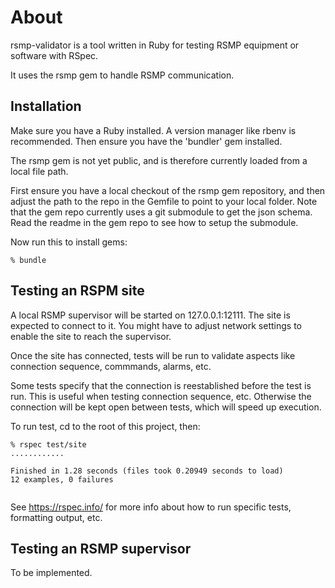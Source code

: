 # About
rsmp-validator is a tool written in Ruby for testing RSMP equipment or software with RSpec.

It uses the rsmp gem to handle RSMP communication.

## Installation
Make sure you have a Ruby installed. A version manager like rbenv is recommended.
Then ensure you have the 'bundler' gem installed.

The rsmp gem is not yet public, and is therefore currently loaded from a local file path.

First ensure you have a local checkout of the rsmp gem repository, and then adjust the path to the repo in the Gemfile to point to your local folder.
Note that the gem repo currently uses a git submodule to get the json schema. Read the readme in the gem repo to see how to setup the submodule.

Now run this to install gems:

```
% bundle
```

## Testing an RSPM site
A local RSMP supervisor will be started on 127.0.0.1:12111. The site is expected to connect to it. You might have to adjust network settings to enable the site to reach the supervisor.

Once the site has connected, tests will be run to validate aspects like connection sequence, commmands, alarms, etc.

Some tests specify that the connection is reestablished before the test is run. This is useful when testing connection sequence, etc. Otherwise the connection will be kept open between tests, which will speed up execution.

To run test, cd to the root of this project, then:
	
~~~~
% rspec test/site
............

Finished in 1.28 seconds (files took 0.20949 seconds to load)
12 examples, 0 failures
	
~~~~

See https://rspec.info/ for more info about how to run specific tests, formatting output, etc.

## Testing an RSMP supervisor
To be implemented.

